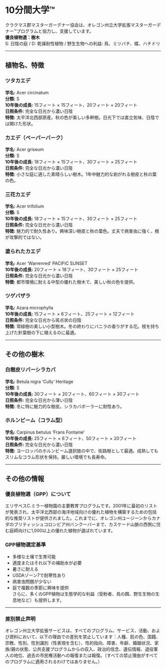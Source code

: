 # 10分間大学™

クラクマス郡マスターガーデナー協会は、オレゴン州立大学拡張マスターガーデナー™プログラムと協力し、支援しています。  
**優良植物選：樹木**  
S: 日陰の庭 / D: 乾燥耐性植物 / 野生生物への利益: 鳥、ミツバチ、蝶、ハチドリ  

---

## 植物名、特徴

### ツタカエデ  
**学名:** Acer circinatum  
**分類:** S  
**10年後の成長:** 15フィート × 15フィート、20フィート × 20フィート  
**日照条件:** 完全な日光から濃い日陰  
**特徴:** 太平洋北西部原産。秋の色が美しい多幹樹。日光下では直立気味、日陰では開けた形状。

### カエデ（ペーパーバーク）  
**学名:** Acer griseum  
**分類:** S  
**10年後の成長:** 18フィート × 15フィート、30フィート × 25フィート  
**日照条件:** 完全な日光から濃い日陰  
**特徴:** 小さな庭に適した素晴らしい樹木。1年中魅力的な剥がれる樹皮と秋の葉の色。

### 三花カエデ  
**学名:** Acer trifolium  
**分類:** S  
**10年後の成長:** 18フィート × 15フィート、30フィート × 25フィート  
**日照条件:** 完全な日光から濃い日陰  
**特徴:** 魅力的で耐久性あり。興味深い樹皮と秋の葉色。丈夫で病害虫に強く、根が攻撃的ではない。

### 塗られたカエデ  
**学名:** Acer ‘Warrenred’ PACIFIC SUNSET  
**10年後の成長:** 20フィート × 18フィート、30フィート × 25フィート  
**日照条件:** 完全な日光から濃い日陰  
**特徴:** 都市環境に耐える中型の優れた樹木で、美しい秋の色を提供。

### ツゲバザラ  
**学名:** Azara microphylla  
**10年後の成長:** 15フィート × 6フィート、25フィート × 12フィート  
**日照条件:** 完全な日光から斑点状の日陰  
**特徴:** 常緑樹の美しい小型樹木。冬の終わりにバニラの香りがする花。枝を持ち上げた針葉樹の下に植えるのに最適。

---

## その他の樹木

### 白樹皮リバーシラカバ  
**学名:** Betula nigra ‘Cully’ Heritage  
**分類:** S  
**10年後の成長:** 30フィート × 20フィート、60フィート × 30フィート  
**日照条件:** 完全な日光から薄い日陰  
**特徴:** 冬に特に魅力的な樹皮。シラカバボーラーに耐性あり。

### ホルンビーム（コラム型）  
**学名:** Carpinus betulus ‘Frans Fontaine’  
**10年後の成長:** 25フィート × 6フィート、50フィート × 20フィート  
**日照条件:** 完全な日光から濃い日陰  
**特徴:** ヨーロッパのホルンビーム選択肢の中で、街路樹として最適。成熟してもスリムなコラム形状を保持。厳しい環境でも長寿命。

---

## その他の情報

### 優良植物選（GPP）について  
エリザベスC.ミラー植物園の主要教育プログラムです。2001年に最初のリストが発表され、太平洋北西部の海洋地域向けの優れた植物を構築するための包括的な推奨リストが提供されました。これまでに、オレゴン州ユージーンからカナダのブリティッシュコロンビア州バンクーバーまで、カスケード山脈の西側に住む庭師向けに1,000以上の優れた植物が選ばれています。  

### GPP植物選定基準  
- 多様な土壌で生育可能  
- 適度またはそれ以下の補助水が必要  
- 暑さに耐える  
- USDAゾーン7で耐寒性あり  
- 病害虫問題が少ない  
- 庭で複数の季節に興味を提供  
さらに、多くのGPP植物は生態学的な利益（受粉者、鳥の餌、野生生物の生息地など）も提供します。

---

### 差別禁止声明  
オレゴン州立大学拡張サービスは、すべてのプログラム、サービス、活動、および資料において、以下の理由での差別を禁止しています：人種、肌の色、国籍、宗教、性別、性別識別（性表現を含む）、性的指向、障害、年齢、婚姻状況、家族/親の状態、公共支援プログラムからの収入、政治的信念、遺伝情報、退役軍人の地位、過去の市民権活動への報復または報復。（すべての禁止理由がすべてのプログラムに適用されるわけではありません。）